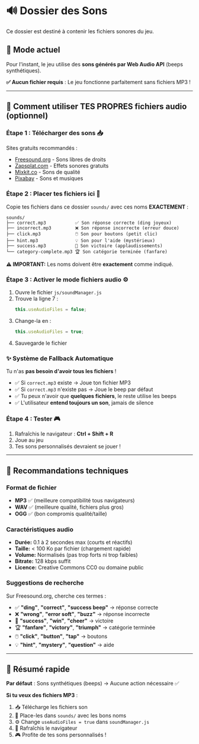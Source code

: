 # 🔊 Dossier des Sons

Ce dossier est destiné à contenir les fichiers sonores du jeu.

## 📝 Mode actuel

Pour l'instant, le jeu utilise des **sons générés par Web Audio API** (beeps synthétiques).

**✅ Aucun fichier requis** : Le jeu fonctionne parfaitement sans fichiers MP3 !

---

## 🎵 Comment utiliser TES PROPRES fichiers audio (optionnel)

### **Étape 1 : Télécharger des sons** 📥

Sites gratuits recommandés :

- [Freesound.org](https://freesound.org/) - Sons libres de droits
- [Zapsplat.com](https://www.zapsplat.com/) - Effets sonores gratuits
- [Mixkit.co](https://mixkit.co/free-sound-effects/) - Sons de qualité
- [Pixabay](https://pixabay.com/sound-effects/) - Sons et musiques

### **Étape 2 : Placer tes fichiers ici** 📁

Copie tes fichiers dans ce dossier `sounds/` avec ces noms **EXACTEMENT** :

```
sounds/
├── correct.mp3           ✅ Son réponse correcte (ding joyeux)
├── incorrect.mp3         ❌ Son réponse incorrecte (erreur douce)
├── click.mp3             🖱️ Son pour boutons (petit clic)
├── hint.mp3              💡 Son pour l'aide (mystérieux)
├── success.mp3           🎉 Son victoire (applaudissements)
└── category-complete.mp3 🏆 Son catégorie terminée (fanfare)
```

**⚠️ IMPORTANT:** Les noms doivent être **exactement** comme indiqué.

### **Étape 3 : Activer le mode fichiers audio** ⚙️

1. Ouvre le fichier `js/soundManager.js`
2. Trouve la ligne 7 :
   ```javascript
   this.useAudioFiles = false;
   ```
3. Change-la en :
   ```javascript
   this.useAudioFiles = true;
   ```
4. Sauvegarde le fichier

### **✨ Système de Fallback Automatique**

Tu n'as **pas besoin d'avoir tous les fichiers** !

- ✅ Si `correct.mp3` existe → Joue ton fichier MP3
- ✅ Si `correct.mp3` n'existe pas → Joue le beep par défaut
- ✅ Tu peux n'avoir que **quelques fichiers**, le reste utilise les beeps
- ✅ L'utilisateur **entend toujours un son**, jamais de silence

### **Étape 4 : Tester** 🎮

1. Rafraîchis le navigateur : **Ctrl + Shift + R**
2. Joue au jeu
3. Tes sons personnalisés devraient se jouer !

---

## 🎵 Recommandations techniques

### **Format de fichier**

- **MP3** ✅ (meilleure compatibilité tous navigateurs)
- **WAV** ✅ (meilleure qualité, fichiers plus gros)
- **OGG** ✅ (bon compromis qualité/taille)

### **Caractéristiques audio**

- **Durée:** 0.1 à 2 secondes max (courts et réactifs)
- **Taille:** < 100 Ko par fichier (chargement rapide)
- **Volume:** Normalisés (pas trop forts ni trop faibles)
- **Bitrate:** 128 kbps suffit
- **Licence:** Creative Commons CC0 ou domaine public

### **Suggestions de recherche**

Sur Freesound.org, cherche ces termes :

- ✅ **"ding"**, **"correct"**, **"success beep"** → réponse correcte
- ❌ **"wrong"**, **"error soft"**, **"buzz"** → réponse incorrecte
- 🎉 **"success"**, **"win"**, **"cheer"** → victoire
- 🏆 **"fanfare"**, **"victory"**, **"triumph"** → catégorie terminée
- 🖱️ **"click"**, **"button"**, **"tap"** → boutons
- 💡 **"hint"**, **"mystery"**, **"question"** → aide

---

## 🎯 Résumé rapide

**Par défaut** : Sons synthétiques (beeps) → Aucune action nécessaire ✅

**Si tu veux des fichiers MP3** :
1. 📥 Télécharge les fichiers son
2. 📁 Place-les dans `sounds/` avec les bons noms
3. ⚙️ Change `useAudioFiles = true` dans `soundManager.js`
4. 🔄 Rafraîchis le navigateur
5. 🎮 Profite de tes sons personnalisés !
